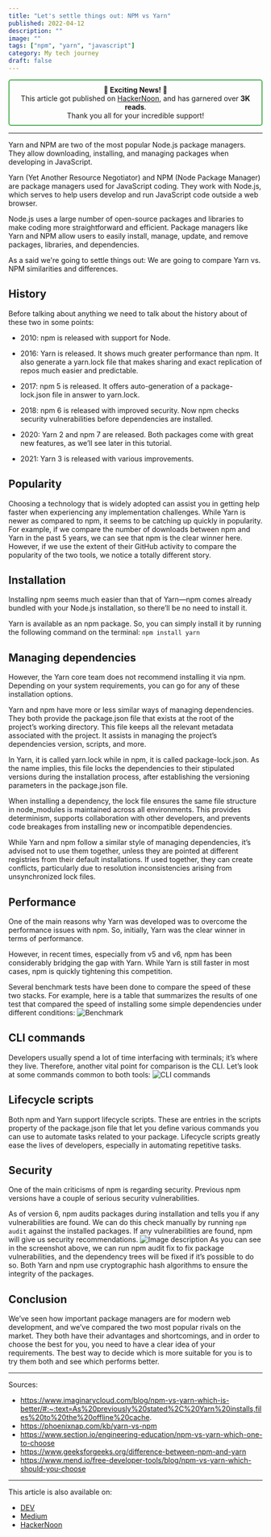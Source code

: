 ```yaml
---
title: "Let's settle things out: NPM vs Yarn"
published: 2022-04-12
description: ""
image: ""
tags: ["npm", "yarn", "javascript"]
category: My tech journey
draft: false
---
```



<center style="border: 2px solid #4CAF50; padding: 10px; border-radius: 5px;">
  <strong>🎉 Exciting News! 🎉</strong><br>
  This article got published on <a href="https://hackernoon.com/choosing-the-right-package-manager-npm-yarn-or-pnpm">HackerNoon</a>, and has garnered over <strong>3K reads</strong>. <br/>
  Thank you all for your incredible support!
</center>

-----------

Yarn and NPM are two of the most popular Node.js package managers. They allow downloading, installing, and managing packages when developing in JavaScript.

Yarn (Yet Another Resource Negotiator) and NPM (Node Package Manager) are package managers used for JavaScript coding. They work with Node.js, which serves to help users develop and run JavaScript code outside a web browser.

Node.js uses a large number of open-source packages and libraries to make coding more straightforward and efficient. Package managers like Yarn and NPM allow users to easily install, manage, update, and remove packages, libraries, and dependencies.

As a said we're going to settle things out: We are going to compare Yarn vs. NPM similarities and differences.

## History
Before talking about anything we need to talk about the history about of these two in some points:
- 2010: npm is released with support for Node.

- 2016: Yarn is released. It shows much greater performance than npm. It also generate a yarn.lock file that makes sharing and exact replication of repos much easier and predictable.

- 2017: npm 5 is released. It offers auto-generation of a package-lock.json file in answer to yarn.lock.

- 2018: npm 6 is released with improved security. Now npm checks security vulnerabilities before dependencies are installed.

- 2020: Yarn 2 and npm 7 are released. Both packages come with great new features, as we’ll see later in this tutorial.

- 2021: Yarn 3 is released with various improvements.

## Popularity
Choosing a technology that is widely adopted can assist you in getting help faster when experiencing any implementation challenges. While Yarn is newer as compared to npm, it seems to be catching up quickly in popularity.
For example, if we compare the number of downloads between npm and Yarn in the past 5 years, we can see that npm is the clear winner here.
However, if we use the extent of their GitHub activity to compare the popularity of the two tools, we notice a totally different story.

## Installation
Installing npm seems much easier than that of Yarn—npm comes already bundled with your Node.js installation, so there’ll be no need to install it.

Yarn is available as an npm package. So, you can simply install it by running the following command on the terminal:
```npm install yarn```

## Managing dependencies
However, the Yarn core team does not recommend installing it via npm. Depending on your system requirements, you can go for any of these installation options.

Yarn and npm have more or less similar ways of managing dependencies. They both provide the package.json file that exists at the root of the project’s working directory. This file keeps all the relevant metadata associated with the project. It assists in managing the project’s dependencies version, scripts, and more.

In Yarn, it is called yarn.lock while in npm, it is called package-lock.json. As the name implies, this file locks the dependencies to their stipulated versions during the installation process, after establishing the versioning parameters in the package.json file.

When installing a dependency, the lock file ensures the same file structure in node_modules is maintained across all environments. This provides determinism, supports collaboration with other developers, and prevents code breakages from installing new or incompatible dependencies.

While Yarn and npm follow a similar style of managing dependencies, it’s advised not to use them together, unless they are pointed at different registries from their default installations. If used together, they can create conflicts, particularly due to resolution inconsistencies arising from unsynchronized lock files.

## Performance
One of the main reasons why Yarn was developed was to overcome the performance issues with npm. So, initially, Yarn was the clear winner in terms of performance.

However, in recent times, especially from v5 and v6, npm has been considerably bridging the gap with Yarn. While Yarn is still faster in most cases, npm is quickly tightening this competition.

Several benchmark tests have been done to compare the speed of these two stacks. For example, here is a table that summarizes the results of one test that compared the speed of installing some simple dependencies under different conditions:
![Benchmark](https://dev-to-uploads.s3.amazonaws.com/uploads/articles/prmqs8mp5e3aeidxwwoy.png)

## CLI commands
Developers usually spend a lot of time interfacing with terminals; it’s where they live. Therefore, another vital point for comparison is the CLI. Let’s look at some commands common to both tools:
![CLI commands](https://dev-to-uploads.s3.amazonaws.com/uploads/articles/tqwyyttby2e3ba7b0wqo.png)

## Lifecycle scripts
Both npm and Yarn support lifecycle scripts. These are entries in the scripts property of the package.json file that let you define various commands you can use to automate tasks related to your package. Lifecycle scripts greatly ease the lives of developers, especially in automating repetitive tasks.

## Security
One of the main criticisms of npm is regarding security. Previous npm versions have a couple of serious security vulnerabilities.

As of version 6, npm audits packages during installation and tells you if any vulnerabilities are found. We can do this check manually by running ```npm audit``` against the installed packages. If any vulnerabilities are found, npm will give us security recommendations.
![Image description](https://dev-to-uploads.s3.amazonaws.com/uploads/articles/tsxnkximp33s5fvgdexh.png)
As you can see in the screenshot above, we can run npm audit fix to fix package vulnerabilities, and the dependency trees will be fixed if it’s possible to do so.
Both Yarn and npm use cryptographic hash algorithms to ensure the integrity of the packages.

## Conclusion
We’ve seen how important package managers are for modern web development, and we’ve compared the two most popular rivals on the market. They both have their advantages and shortcomings, and in order to choose the best for you, you need to have a clear idea of your requirements. The best way to decide which is more suitable for you is to try them both and see which performs better.

----------

Sources:
- https://www.imaginarycloud.com/blog/npm-vs-yarn-which-is-better/#:~:text=As%20previously%20stated%2C%20Yarn%20installs,files%20to%20the%20offline%20cache.
- https://phoenixnap.com/kb/yarn-vs-npm
- https://www.section.io/engineering-education/npm-vs-yarn-which-one-to-choose
- https://www.geeksforgeeks.org/difference-between-npm-and-yarn
- https://www.mend.io/free-developer-tools/blog/npm-vs-yarn-which-should-you-choose

-----------
This article is also available on:  
* [DEV](https://dev.to/ayoub3bidi/npm-vs-yarn-lets-settle-things-out-28m6)
* [Medium](https://ayoub3bidi.medium.com/npm-vs-yarn-lets-settle-things-out-9df0280246c)
* [HackerNoon](https://hackernoon.com/npm-vs-yarn-settling-the-debate)